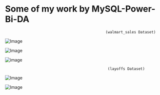 # Some of my work by MySQL-Power-Bi-DA

                                                  (walmart_sales Dataset)
![Image](https://github.com/user-attachments/assets/d1c84d2f-95ab-4dbc-9937-5ac49c100d69)

![Image](https://github.com/user-attachments/assets/a3963d65-49d4-4973-ad92-3f74a6320d54)

![image](https://github.com/user-attachments/assets/5711200a-76b0-41d9-a76a-d606ad85b62f)


                                                   (layoffs Dataset)
![Image](https://github.com/user-attachments/assets/d1cc16cd-521f-49e7-93ec-47d746a406f8)

![Image](https://github.com/user-attachments/assets/101bdd22-fd18-4003-a4ae-1fe456d277e8)

